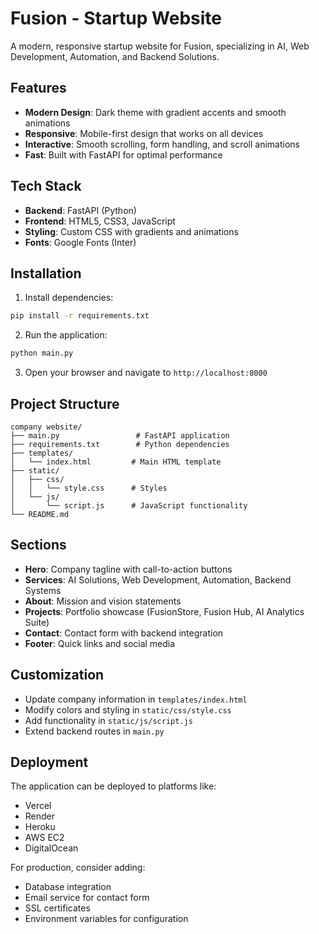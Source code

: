 # Fusion - Startup Website

A modern, responsive startup website for Fusion, specializing in AI, Web Development, Automation, and Backend Solutions.

## Features

- **Modern Design**: Dark theme with gradient accents and smooth animations
- **Responsive**: Mobile-first design that works on all devices
- **Interactive**: Smooth scrolling, form handling, and scroll animations
- **Fast**: Built with FastAPI for optimal performance

## Tech Stack

- **Backend**: FastAPI (Python)
- **Frontend**: HTML5, CSS3, JavaScript
- **Styling**: Custom CSS with gradients and animations
- **Fonts**: Google Fonts (Inter)

## Installation

1. Install dependencies:
```bash
pip install -r requirements.txt
```

2. Run the application:
```bash
python main.py
```

3. Open your browser and navigate to `http://localhost:8000`

## Project Structure

```
company website/
├── main.py                 # FastAPI application
├── requirements.txt        # Python dependencies
├── templates/
│   └── index.html         # Main HTML template
├── static/
│   ├── css/
│   │   └── style.css      # Styles
│   └── js/
│       └── script.js      # JavaScript functionality
└── README.md
```

## Sections

- **Hero**: Company tagline with call-to-action buttons
- **Services**: AI Solutions, Web Development, Automation, Backend Systems
- **About**: Mission and vision statements
- **Projects**: Portfolio showcase (FusionStore, Fusion Hub, AI Analytics Suite)
- **Contact**: Contact form with backend integration
- **Footer**: Quick links and social media

## Customization

- Update company information in `templates/index.html`
- Modify colors and styling in `static/css/style.css`
- Add functionality in `static/js/script.js`
- Extend backend routes in `main.py`

## Deployment

The application can be deployed to platforms like:
- Vercel
- Render
- Heroku
- AWS EC2
- DigitalOcean

For production, consider adding:
- Database integration
- Email service for contact form
- SSL certificates
- Environment variables for configuration